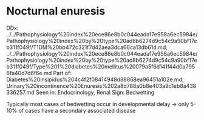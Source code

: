 # Nocturnal enuresis

DDx: ../../Pathophysiology%20index%20ece86e8b0c044eada17e958a6ec5984e/Pathophysiology%20index%20by%20type%20ad8b6274d9c54c9a90bf17eb311f049f/T1DM%20bb472c321f7d42aea3dca66ca13db61d.md, ../../Pathophysiology%20index%20ece86e8b0c044eada17e958a6ec5984e/Pathophysiology%20index%20by%20type%20ad8b6274d9c54c9a90bf17eb311f049f/Type%201%20diabetes%20mellitus%20079a5f6d141f44d0a7956fa40d7d6f6e.md
Part of: Diabetes%20insipidus%204c4f2f08414948d88868ea96451a102e.md, Urinary%20incontinence%20Enuresis%202a8d788a0b8e403a9c1eb8a438336257.md
Seen in: Endocrinology, Renal
Sign: Bedwetting

Typically most cases of bedwetting occur in developmental delay → only 5-10% of cases have a secondary associated disease
